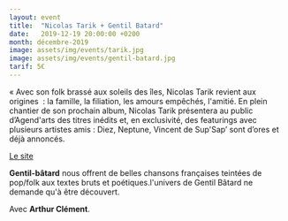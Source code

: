 ```yaml
---
layout: event
title:  "Nicolas Tarik + Gentil Batard"
date:   2019-12-19 20:00:00 +0200
month: décembre-2019
image: assets/img/events/tarik.jpg
image: assets/img/events/gentil-batard.jpg
tarif: 5€
---
```


« Avec son folk brassé aux soleils des îles, Nicolas Tarik revient aux origines  : la famille, la filiation, les amours empêchés, l'amitié. En plein chantier de son prochain album, Nicolas Tarik présentera au public d’Agend'arts des titres inédits et, en exclusivité, des featurings avec plusieurs artistes amis : Diez, Neptune, Vincent de Sup'Sap’ sont d’ores et déjà annoncés.  

[Le site](https://www.nicolastarik.com/)  

**Gentil-bâtard** nous offrent de belles chansons françaises teintées de pop/folk aux textes bruts et poétiques.l'univers de Gentil Bâtard ne demande qu'à être découvert. 

Avec **Arthur Clément**.
